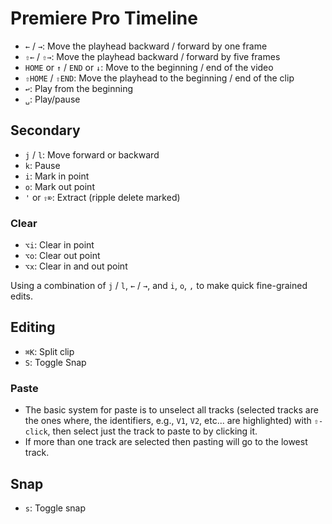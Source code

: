 # Premiere Pro Timeline

- `←` / `→`: Move the playhead backward / forward by one frame
- `⇧←` / `⇧→`: Move the playhead backward / forward by five frames
- `HOME` or `↑` / `END`  or `↓`: Move to the beginning / end of the video
- `⇧HOME` / `⇧END`: Move the playhead to the beginning / end of the clip
- `↩`: Play from the beginning
- `␣`: Play/pause

## Secondary

- `j` / `l`: Move forward or backward
- `k`: Pause
- `i`: Mark in point 
- `o`: Mark out point
- `'` or `⇧⌦`: Extract (ripple delete marked)

### Clear

- `⌥i`: Clear in point 
- `⌥o`: Clear out point 
- `⌥x`: Clear in and out point 

Using a combination of `j` / `l`, `←` / `→`, and `i`, `o`, `,` to make quick fine-grained edits.

## Editing

- `⌘K`: Split clip
- `S`: Toggle Snap

### Paste

- The basic system for paste is to unselect all tracks (selected tracks are the ones where, the identifiers, e.g., `V1`, `V2`, etc... are highlighted) with `⇧-click`, then select just the track to paste to by clicking it.
- If more than one track are selected then pasting will go to the lowest track.

## Snap

- `s`: Toggle snap